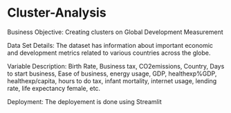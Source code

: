 # Cluster-Analysis
Business Objective: Creating clusters on Global Development Measurement 

Data Set Details:
The dataset has information about important economic and development metrics related to various countries across the globe.

Variable Description:
Birth Rate, Business tax, CO2emissions, Country, Days to start business, Ease of business, energy usage, GDP, healthexp%GDP, healthexp/capita, hours to do tax, infant mortality, internet usage, lending rate, life expectancy female, etc.

Deployment:
The deployement is done using Streamlit
